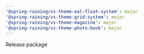 ```yaml
---
'@spring-raining/vs-theme-eal-float-system': major
'@spring-raining/vs-theme-grid-system': major
'@spring-raining/vs-theme-magazine': major
'@spring-raining/vs-theme-photo-book': major
---
```


Release package
